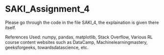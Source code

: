 # SAKI_Assignment_4



Please go through the code in the file SAKI_4, the explaination is given there itself.

References Used: numpy, pandas, matplotlib, Stack Overflow, Various RL course content websites such as DataCamp, Machinelearningmastery, geeksforgeeks, towardsdatascience, etc.
